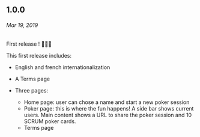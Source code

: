 ## 1.0.0

###### _Mar 19, 2019_

First release ! 🎉🎉🎉

This first release includes:

- English and french internationalization
- A Terms page

- Three pages:
  - Home page: user can chose a name and start a new poker session
  - Poker page: this is where the fun happens! A side bar shows current users. Main content shows a URL to share the poker session and 10 SCRUM poker cards.
  - Terms page
